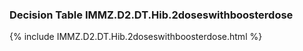 ### Decision Table IMMZ.D2.DT.Hib.2doseswithboosterdose
{% include IMMZ.D2.DT.Hib.2doseswithboosterdose.html %}

